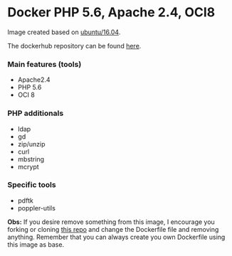# Docker PHP 5.6, Apache 2.4, OCI8

Image created based on [ubuntu/16.04](https://hub.docker.com/layers/ubuntu/library/ubuntu/16.04/images/sha256-8dcc8cd61c36a338d35662307ae2f23e00f407bae2281caf95e25550504eb001?context=explore).

The dockerhub repository can be found [here](https://hub.docker.com/repository/docker/nicolasanelli/php56-apache24-oci8).

### Main features (tools)

- Apache2.4
- PHP 5.6
- OCI 8

### PHP additionals

- ldap
- gd
- zip/unzip
- curl
- mbstring
- mcrypt

### Specific tools

- pdftk
- poppler-utils

**Obs:** If you desire remove something from this image, I encourage you forking or cloning [this repo](https://github.com/NicolasAnelli/docker-php56-apache24-oci8) and change the Dockerfile file and removing anything. Remember that you can always create you own Dockerfile using this image as base.
